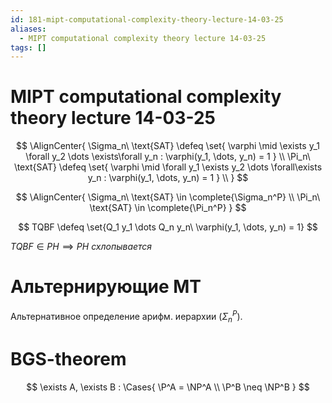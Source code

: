 ```yaml
---
id: 181-mipt-computational-complexity-theory-lecture-14-03-25
aliases:
  - MIPT computational complexity theory lecture 14-03-25
tags: []
---
```


# MIPT computational complexity theory lecture 14-03-25

$$
\AlignCenter{
\Sigma_n\ \text{SAT} \defeq \set{
\varphi \mid \exists y_1 \forall y_2 \dots \exists\forall y_n :
\varphi(y_1, \dots, y_n) = 1
} \\
\Pi_n\ \text{SAT} \defeq \set{
\varphi \mid \forall y_1 \exists y_2 \dots \forall\exists y_n :
\varphi(y_1, \dots, y_n) = 1
} \\
}
$$

$$
\AlignCenter{
\Sigma_n\ \text{SAT} \in \complete{\Sigma_n^P} \\
\Pi_n\ \text{SAT} \in \complete{\Pi_n^P}
}
$$

$$
TQBF \defeq \set{Q_1 y_1 \dots Q_n y_n\ \varphi(y_1, \dots, y_n) = 1}
$$

$TQBF \in PH \implies PH\ \textit{схлопывается}$

# Альтернирующие МТ

Альтернативное определение арифм. иерархии ($\Sigma_n^P$).

# BGS-theorem

$$
\exists A, \exists B : \Cases{
\P^A = \NP^A \\
\P^B \neq \NP^B
}
$$
